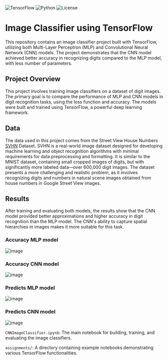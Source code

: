 ![TensorFlow](https://img.shields.io/badge/TensorFlow-2.0+-orange)
![Python](https://img.shields.io/badge/Python-3.6+-blue)
![License](https://img.shields.io/badge/License-MIT-green)

# Image Classifier using TensorFlow
This repository contains an image classifier project built with TensorFlow, utilizing both Multi-Layer Perceptron (MLP) and Convolutional Neural Network (CNN) models. The project demonstrates that the CNN model achieved better accuracy in recognizing digits compared to the MLP model, with less number of parameters. 

## Project Overview
This project involves training image classifiers on a dataset of digit images. The primary goal is to compare the performance of MLP and CNN models in digit recognition tasks, using the loss function and accuracy. The models were built and trained using TensorFlow, a powerful deep learning framework.

## Data 
The data used in this project comes from the Street View House Numbers [SVHN](http://ufldl.stanford.edu/housenumbers/) Dataset. SVHN is a real-world image dataset designed for developing machine learning and object recognition algorithms with minimal requirements for data preprocessing and formatting. It is similar to the MNIST dataset, containing small cropped images of digits, but with significantly more labeled data—over 600,000 digit images. The dataset presents a more challenging and realistic problem, as it involves recognizing digits and numbers in natural scene images obtained from house numbers in Google Street View images.

## Results
After training and evaluating both models, the results show that the CNN model provided better approximations and higher accuracy in digit recognition than the MLP model. The CNN's ability to capture spatial hierarchies in images makes it more suitable for this task.

### Accuracy MLP model
![image](https://github.com/DavidCastro88/CNNImageClassifier/assets/91480088/0e19bbfe-a49e-4f03-88e8-f64f07db6fcf)
### Accuracy CNN model
![image](https://github.com/DavidCastro88/CNNImageClassifier/assets/91480088/1d1adf0c-aa1b-4595-89a8-2f4c22b089d7)


### Predicts MLP model
![image](https://github.com/DavidCastro88/CNNImageClassifier/assets/91480088/db3aca66-3e01-4d12-aca3-8046f6618552)
### Predicts CNN model
![image](https://github.com/DavidCastro88/CNNImageClassifier/assets/91480088/348dd4ea-2fa1-43fb-8f58-1f2c1049e702)

```CNNImageClassifier.ipynb```: The main notebook for building, training, and evaluating the image classifiers.

```assignments/```: A directory containing example notebooks demonstrating various TensorFlow functionalities.
